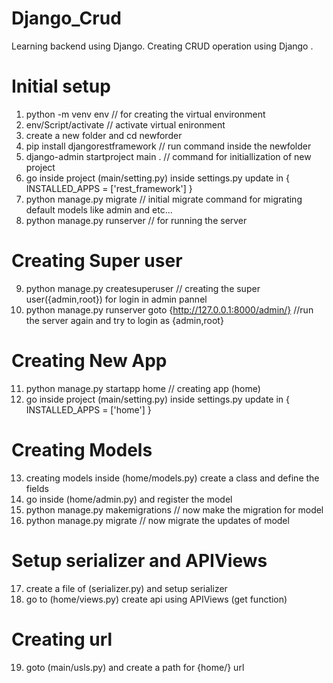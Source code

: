 # Django_Crud
Learning backend using Django. Creating CRUD operation using Django .

# Initial setup
1. python -m venv env       // for creating the virtual environment
2. env/Script/activate     // activate virtual enironment
3. create a new folder and cd newforder  
4. pip install djangorestframework     // run command inside the newfolder
5. django-admin startproject main .   // command for initiallization of new project
6. go inside project (main/setting.py) inside settings.py update in  { INSTALLED_APPS = ['rest_framework'] }
7. python manage.py migrate         // initial migrate command for migrating default models like admin and etc...
8. python manage.py runserver       // for running the server
# Creating Super user
9. python manage.py createsuperuser // creating the super user({admin,root}) for login in admin pannel
10. python manage.py runserver goto {http://127.0.0.1:8000/admin/} //run the server again and try to login as {admin,root}
# Creating New App 
11. python manage.py startapp home  // creating app (home)
12. go inside project (main/setting.py) inside settings.py update in  { INSTALLED_APPS = ['home'] }
# Creating Models 
13. creating models inside (home/models.py) create a class and define the fields
14. go inside (home/admin.py) and register the model 
15. python manage.py makemigrations  // now make the migration for model
16. python manage.py migrate  // now migrate the updates of model 
# Setup serializer and APIViews
17. create a file of (serializer.py) and setup serializer
18. go to (home/views.py) create api using APIViews (get function)
# Creating url 
19. goto (main/usls.py) and create a path for {home/} url



